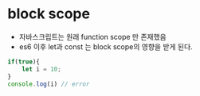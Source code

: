 # block scope

- 자바스크립트는 원래 function scope 만 존재했음
- es6 이후 let과 const 는 block scope의 영향을 받게 된다.



```javascript
if(true){
    let i = 10;
}
console.log(i) // error
```

